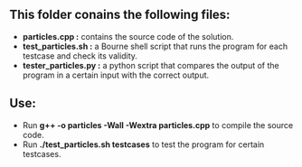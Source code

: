 ## This folder conains the following files: 
 - __particles.cpp :__ contains the source code of the solution.
 - __test_particles.sh :__ a Bourne shell script that runs the program for each testcase and check its validity.
 - __tester_particles.py :__ a python script that compares the output of the program in a certain input with the correct output.
 
 ## Use:
  - Run __g++ -o particles -Wall -Wextra particles.cpp__ to compile the source code.
  - Run __./test_particles.sh testcases__ to test the program for certain testcases.
